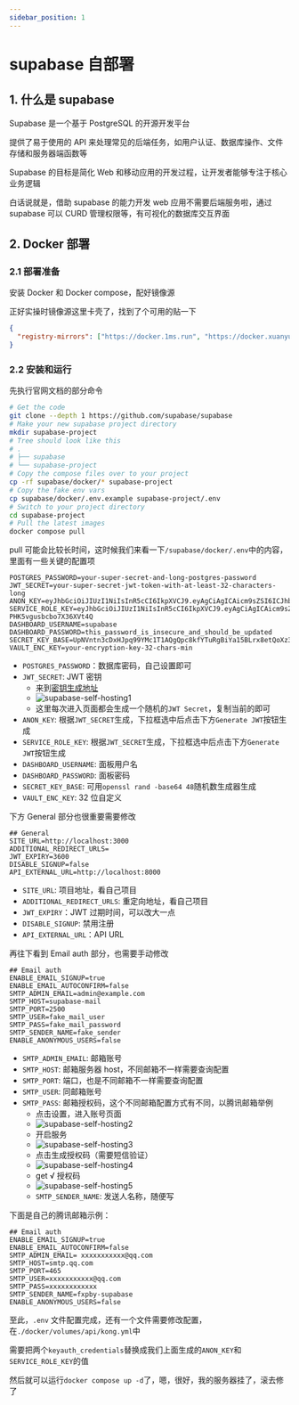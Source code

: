 ```yaml
---
sidebar_position: 1
---
```


# supabase 自部署

## 1. 什么是 supabase

Supabase 是一个基于 PostgreSQL 的开源开发平台

提供了易于使用的 API 来处理常见的后端任务，如用户认证、数据库操作、文件存储和服务器端函数等

Supabase 的目标是简化 Web 和移动应用的开发过程，让开发者能够专注于核心业务逻辑

白话说就是，借助 supabase 的能力开发 web 应用不需要后端服务啦，通过 supabase 可以 CURD 管理权限等，有可视化的数据库交互界面

## 2. Docker 部署

### 2.1 部署准备

安装 Docker 和 Docker compose，配好镜像源

正好实操时镜像源这里卡壳了，找到了个可用的贴一下

```json
{
  "registry-mirrors": ["https://docker.1ms.run", "https://docker.xuanyuan.me"]
}
```

### 2.2 安装和运行

先执行官网文档的部分命令

```bash
# Get the code
git clone --depth 1 https://github.com/supabase/supabase
# Make your new supabase project directory
mkdir supabase-project
# Tree should look like this
# .
# ├── supabase
# └── supabase-project
# Copy the compose files over to your project
cp -rf supabase/docker/* supabase-project
# Copy the fake env vars
cp supabase/docker/.env.example supabase-project/.env
# Switch to your project directory
cd supabase-project
# Pull the latest images
docker compose pull
```

pull 可能会比较长时间，这时候我们来看一下`/supabase/docker/.env`中的内容，里面有一些关键的配置项

```env
POSTGRES_PASSWORD=your-super-secret-and-long-postgres-password
JWT_SECRET=your-super-secret-jwt-token-with-at-least-32-characters-long
ANON_KEY=eyJhbGciOiJIUzI1NiIsInR5cCI6IkpXVCJ9.eyAgCiAgICAicm9sZSI6ICJhbm9uIiwKICAgICJpc3MiOiAic3VwYWJhc2UtZGVtbyIsCiAgICAiaWF0IjogMTY0MTc2OTIwMCwKICAgICJleHAiOiAxNzk5NTM1NjAwCn0.dc_X5iR_VP_qT0zsiyj_I_OZ2T9FtRU2BBNWN8Bu4GE
SERVICE_ROLE_KEY=eyJhbGciOiJIUzI1NiIsInR5cCI6IkpXVCJ9.eyAgCiAgICAicm9sZSI6ICJzZXJ2aWNlX3JvbGUiLAogICAgImlzcyI6ICJzdXBhYmFzZS1kZW1vIiwKICAgICJpYXQiOiAxNjQxNzY5MjAwLAogICAgImV4cCI6IDE3OTk1MzU2MDAKfQ.DaYlNEoUrrEn2Ig7tqibS-PHK5vgusbcbo7X36XVt4Q
DASHBOARD_USERNAME=supabase
DASHBOARD_PASSWORD=this_password_is_insecure_and_should_be_updated
SECRET_KEY_BASE=UpNVntn3cDxHJpq99YMc1T1AQgQpc8kfYTuRgBiYa15BLrx8etQoXz3gZv1/u2oq
VAULT_ENC_KEY=your-encryption-key-32-chars-min
```

- `POSTGRES_PASSWORD`：数据库密码，自己设置即可
- `JWT_SECRET`: JWT 密钥
  - 来到[密钥生成地址](https://supabase.com/docs/guides/self-hosting/docker#generate-api-keys)
  - ![supabase-self-hosting1](https://fxpby.oss-cn-beijing.aliyuncs.com/blogImg/framework/supabase/supabase-self-hosting1.jpg)
  - 这里每次进入页面都会生成一个随机的`JWT Secret`，复制当前的即可
- `ANON_KEY`: 根据`JWT_SECRET`生成，下拉框选中后点击下方`Generate JWT`按钮生成
- `SERVICE_ROLE_KEY`: 根据`JWT_SECRET`生成，下拉框选中后点击下方`Generate JWT`按钮生成
- `DASHBOARD_USERNAME`: 面板用户名
- `DASHBOARD_PASSWORD`: 面板密码
- `SECRET_KEY_BASE`: 可用`openssl rand -base64 48`随机数生成器生成
- `VAULT_ENC_KEY`: 32 位自定义

下方 General 部分也很重要需要修改

```env
## General
SITE_URL=http://localhost:3000
ADDITIONAL_REDIRECT_URLS=
JWT_EXPIRY=3600
DISABLE_SIGNUP=false
API_EXTERNAL_URL=http://localhost:8000
```

- `SITE_URL`: 项目地址，看自己项目
- `ADDITIONAL_REDIRECT_URLS`: 重定向地址，看自己项目
- `JWT_EXPIRY`：JWT 过期时间，可以改大一点
- `DISABLE_SIGNUP`: 禁用注册
- `API_EXTERNAL_URL`：API URL

再往下看到 Email auth 部分，也需要手动修改

```env
## Email auth
ENABLE_EMAIL_SIGNUP=true
ENABLE_EMAIL_AUTOCONFIRM=false
SMTP_ADMIN_EMAIL=admin@example.com
SMTP_HOST=supabase-mail
SMTP_PORT=2500
SMTP_USER=fake_mail_user
SMTP_PASS=fake_mail_password
SMTP_SENDER_NAME=fake_sender
ENABLE_ANONYMOUS_USERS=false
```

- `SMTP_ADMIN_EMAIL`: 邮箱账号
- `SMTP_HOST`: 邮箱服务器 host，不同邮箱不一样需要查询配置
- `SMTP_PORT`: 端口，也是不同邮箱不一样需要查询配置
- `SMTP_USER`: 同邮箱账号
- `SMTP_PASS`: 邮箱授权码，这个不同邮箱配置方式有不同，以腾讯邮箱举例
  - 点击设置，进入账号页面
  - ![supabase-self-hosting2](https://fxpby.oss-cn-beijing.aliyuncs.com/blogImg/framework/supabase/supabase-self-hosting2.jpg)
  - 开启服务
  - ![supabase-self-hosting3](https://fxpby.oss-cn-beijing.aliyuncs.com/blogImg/framework/supabase/supabase-self-hosting3.jpg)
  - 点击生成授权码（需要短信验证）
  - ![supabase-self-hosting4](https://fxpby.oss-cn-beijing.aliyuncs.com/blogImg/framework/supabase/supabase-self-hosting4.jpg)
  - get √ 授权码
  - ![supabase-self-hosting5](https://fxpby.oss-cn-beijing.aliyuncs.com/blogImg/framework/supabase/supabase-self-hosting5.jpg)
  - `SMTP_SENDER_NAME`: 发送人名称，随便写

下面是自己的腾讯邮箱示例：

```env
## Email auth
ENABLE_EMAIL_SIGNUP=true
ENABLE_EMAIL_AUTOCONFIRM=false
SMTP_ADMIN_EMAIL= xxxxxxxxxxx@qq.com
SMTP_HOST=smtp.qq.com
SMTP_PORT=465
SMTP_USER=xxxxxxxxxxx@qq.com
SMTP_PASS=xxxxxxxxxxxx
SMTP_SENDER_NAME=fxpby-supabase
ENABLE_ANONYMOUS_USERS=false
```

至此，`.env` 文件配置完成，还有一个文件需要修改配置，在`./docker/volumes/api/kong.yml`中

需要把两个`keyauth_credentials`替换成我们上面生成的`ANON_KEY`和`SERVICE_ROLE_KEY`的值

然后就可以运行`docker compose up -d`了，嗯，很好，我的服务器挂了，滚去修了
